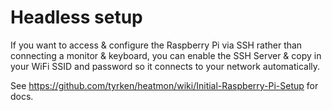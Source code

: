 # Headless setup

If you want to access & configure the Raspberry Pi via SSH rather than connecting a monitor & keyboard, you can enable the SSH Server & copy in your WiFi SSID and password so it connects to your network automatically.

See https://github.com/tyrken/heatmon/wiki/Initial-Raspberry-Pi-Setup for docs.

